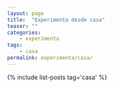 ```yaml
---
layout: page
title:  "Experimenta desde casa"
teaser: ""
categories:
    - experimenta
tags:
    - casa
permalink: experimenta/casa/
---
```

{% include list-posts tag='casa' %}